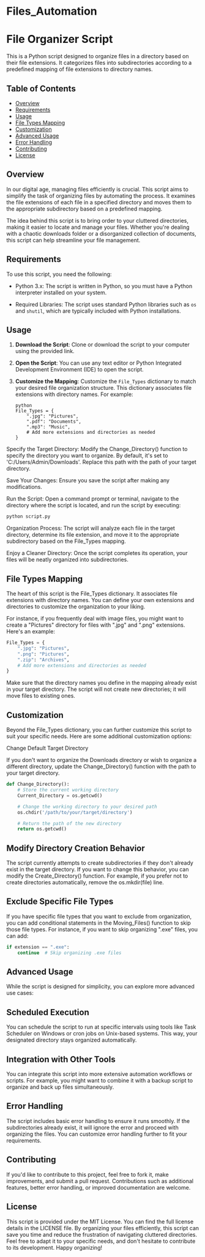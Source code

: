 # Files_Automation
# File Organizer Script

This is a Python script designed to organize files in a directory based on their file extensions. It categorizes files into subdirectories according to a predefined mapping of file extensions to directory names.

## Table of Contents
- [Overview](#overview)
- [Requirements](#requirements)
- [Usage](#usage)
- [File Types Mapping](#file-types-mapping)
- [Customization](#customization)
- [Advanced Usage](#advanced-usage)
- [Error Handling](#error-handling)
- [Contributing](#contributing)
- [License](#license)

## Overview

In our digital age, managing files efficiently is crucial. This script aims to simplify the task of organizing files by automating the process. It examines the file extensions of each file in a specified directory and moves them to the appropriate subdirectory based on a predefined mapping.

The idea behind this script is to bring order to your cluttered directories, making it easier to locate and manage your files. Whether you're dealing with a chaotic downloads folder or a disorganized collection of documents, this script can help streamline your file management.

## Requirements

To use this script, you need the following:

- Python 3.x: The script is written in Python, so you must have a Python interpreter installed on your system.

- Required Libraries: The script uses standard Python libraries such as `os` and `shutil`, which are typically included with Python installations.

## Usage

1. **Download the Script**: Clone or download the script to your computer using the provided link.

2. **Open the Script**: You can use any text editor or Python Integrated Development Environment (IDE) to open the script.

3. **Customize the Mapping**: Customize the `File_Types` dictionary to match your desired file organization structure. This dictionary associates file extensions with directory names. For example:

   ```
   python
   File_Types = {
       ".jpg": "Pictures",
       ".pdf": "Documents",
       ".mp3": "Music",
       # Add more extensions and directories as needed
   }
   ```
Specify the Target Directory: Modify the Change_Directory() function to specify the directory you want to organize. By default, it's set to 'C:/Users/Admin/Downloads'. Replace this path with the path of your target directory.

Save Your Changes: Ensure you save the script after making any modifications.

Run the Script: Open a command prompt or terminal, navigate to the directory where the script is located, and run the script by executing:
```python
python script.py
```
Organization Process: The script will analyze each file in the target directory, determine its file extension, and move it to the appropriate subdirectory based on the File_Types mapping.

Enjoy a Cleaner Directory: Once the script completes its operation, your files will be neatly organized into subdirectories.

## File Types Mapping 
The heart of this script is the File_Types dictionary. It associates file extensions with directory names. You can define your own extensions and directories to customize the organization to your liking.

For instance, if you frequently deal with image files, you might want to create a "Pictures" directory for files with ".jpg" and ".png" extensions. Here's an example:

```python
File_Types = {
    ".jpg": "Pictures",
    ".png": "Pictures",
    ".zip": "Archives",
    # Add more extensions and directories as needed
}
```
Make sure that the directory names you define in the mapping already exist in your target directory. The script will not create new directories; it will move files to existing ones.

## Customization 

Beyond the File_Types dictionary, you can further customize this script to suit your specific needs. Here are some additional customization options:

Change Default Target Directory

If you don't want to organize the Downloads directory or wish to organize a different directory, update the Change_Directory() function with the path to your target directory.
```python
def Change_Directory():
    # Store the current working directory
    Current_Directory = os.getcwd()

    # Change the working directory to your desired path
    os.chdir('/path/to/your/target/directory')

    # Return the path of the new directory
    return os.getcwd()
```
## Modify Directory Creation Behavior

The script currently attempts to create subdirectories if they don't already exist in the target directory. If you want to change this behavior, you can modify the Create_Directory() function. For example, if you prefer not to create directories automatically, remove the os.mkdir(file) line.

## Exclude Specific File Types

If you have specific file types that you want to exclude from organization, you can add conditional statements in the Moving_Files() function to skip those file types. For instance, if you want to skip organizing ".exe" files, you can add:
```python
if extension == ".exe":
    continue  # Skip organizing .exe files
```
## Advanced Usage

While the script is designed for simplicity, you can explore more advanced use cases:

## Scheduled Execution

You can schedule the script to run at specific intervals using tools like Task Scheduler on Windows or cron jobs on Unix-based systems. This way, your designated directory stays organized automatically.

## Integration with Other Tools

You can integrate this script into more extensive automation workflows or scripts. For example, you might want to combine it with a backup script to organize and back up files simultaneously.

## Error Handling

The script includes basic error handling to ensure it runs smoothly. If the subdirectories already exist, it will ignore the error and proceed with organizing the files. You can customize error handling further to fit your requirements.

## Contributing

If you'd like to contribute to this project, feel free to fork it, make improvements, and submit a pull request. Contributions such as additional features, better error handling, or improved documentation are welcome.

## License

This script is provided under the MIT License. You can find the full license details in the LICENSE file.
By organizing your files efficiently, this script can save you time and reduce the frustration of navigating cluttered directories. Feel free to adapt it to your specific needs, and don't hesitate to contribute to its development. Happy organizing!

